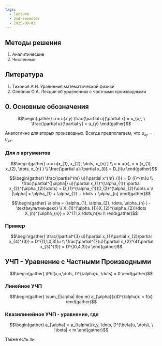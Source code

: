 ```yaml
---
tags:
  - lecture
  - 2nd-semester
  - 2025-09-03
---
```


## Методы решения

1. Аналитические
2. Численные

## Литература

1. Тихонов А.Н. Уравнения математической физики
2. Олейник О.А. Лекции об уравнениях с частными производными

## 0. Основные обозначения

$$\begin{gather}
u = u(x,y)
 \frac{\partial u}{\partial x} = u_{x}, \ \frac{\partial u}{\partial y} = u_{y}
\end{gather}$$

Аналогично для вторых производных.
Всегда предполагаем, что $u_{xy} = u_{yx}$.

### Для $n$ аргументов

$$\begin{gather}
u = u(x_{1}, x_{2}, \dots, x_{n} ) \\
u = u(x), x = (x_{1}, x_{2}, \dots, x_{n} ) \\
\frac{\partial u}{\partial x_{i}} = D_{i}u
\end{gather}$$

$$\begin{gather}
\frac{\partial^{m} u}{\partial x^{m}_{i}} = D_{i}^{m}u \\
\frac{\partial^{|\alpha|} u}{\partial x_{1}^{\alpha_{1}} \partial x_{2}^{\alpha_{2}}\dots} = D_{1}^{\alpha_{1}}D_{2}^{\alpha_{2}}\dots u \\
|\alpha| = \alpha_{1} + \alpha_{2} + \dots + \alpha_{n}
\end{gather}$$

$$\begin{gather}
\alpha = (\alpha_{1}, \alpha_{2}, \dots, \alpha_{n} ) - \text{мультииндекс} \\
X_{1}^{\alpha_{1}}X_{2}^{\alpha_{2}}\dots X_{n}^{\alpha_{n}} = X^{(1,2,\dots,n)}u \\
\end{gather}$$

### Пример

$$\begin{gather}
\frac{\partial^{3} u}{\partial x_{1}\partial x_{2}\partial x_{4}^{3}} = D^{(1,1,0,3)}u \\
\frac{\partial^{7}u}{\partial x_{2}^{4}\partial x_{3}^{3}} = D^{(0,4,3)}u
\end{gather}$$

## УЧП - Уравнение с Частными Производными

$$\begin{gather}
\Phi(x,u,\dots, D^{\alpha}u, \dots) = 0
\end{gather}$$

### Линейное УЧП

$$\begin{gather}
\sum_{|\alpha| \leq m} a_{\alpha}(x)D^{\alpha}u = f(x)
\end{gather}$$

### Квазилинейное УЧП - уравнение, где

$$\begin{gather}
a_{\alpha} = a_{\alpha}(x,y, \dots, D^{\beta}u, \dots), \ |\beta| < m
\end{gather}$$

Также есть ли